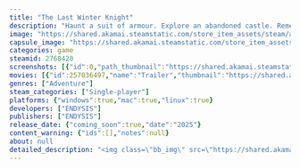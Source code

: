 ```yaml
---
title: "The Last Winter Knight"
description: "Haunt a suit of armour. Explore an abandoned castle. Remember your past–and bring an end to the tragedy you uncover in this melancholy yet hopeful visual novel."
image: "https://shared.akamai.steamstatic.com/store_item_assets/steam/apps/2768420/header.jpg?t=1731264603"
capsule_image: "https://shared.akamai.steamstatic.com/store_item_assets/steam/apps/2768420/capsule_231x87.jpg?t=1731264603"
categories: game
steamid: 2768420
screenshots: [{"id":0,"path_thumbnail":"https://shared.akamai.steamstatic.com/store_item_assets/steam/apps/2768420/ss_307a7933e540a9381ba965c14dbeda0277fd31c0.600x338.jpg?t=1731264603","path_full":"https://shared.akamai.steamstatic.com/store_item_assets/steam/apps/2768420/ss_307a7933e540a9381ba965c14dbeda0277fd31c0.1920x1080.jpg?t=1731264603"},{"id":1,"path_thumbnail":"https://shared.akamai.steamstatic.com/store_item_assets/steam/apps/2768420/ss_8c32f2c7e7986b5211bdbba005a4452b68de9c85.600x338.jpg?t=1731264603","path_full":"https://shared.akamai.steamstatic.com/store_item_assets/steam/apps/2768420/ss_8c32f2c7e7986b5211bdbba005a4452b68de9c85.1920x1080.jpg?t=1731264603"},{"id":2,"path_thumbnail":"https://shared.akamai.steamstatic.com/store_item_assets/steam/apps/2768420/ss_ccf138d29ca585bed294f7f39dc8b835cdb31261.600x338.jpg?t=1731264603","path_full":"https://shared.akamai.steamstatic.com/store_item_assets/steam/apps/2768420/ss_ccf138d29ca585bed294f7f39dc8b835cdb31261.1920x1080.jpg?t=1731264603"},{"id":3,"path_thumbnail":"https://shared.akamai.steamstatic.com/store_item_assets/steam/apps/2768420/ss_19a641b5eaee87093eb42da70512020832b311f0.600x338.jpg?t=1731264603","path_full":"https://shared.akamai.steamstatic.com/store_item_assets/steam/apps/2768420/ss_19a641b5eaee87093eb42da70512020832b311f0.1920x1080.jpg?t=1731264603"},{"id":4,"path_thumbnail":"https://shared.akamai.steamstatic.com/store_item_assets/steam/apps/2768420/ss_3af7b6e8b4f3b00e22457745d327dc8fb3904780.600x338.jpg?t=1731264603","path_full":"https://shared.akamai.steamstatic.com/store_item_assets/steam/apps/2768420/ss_3af7b6e8b4f3b00e22457745d327dc8fb3904780.1920x1080.jpg?t=1731264603"},{"id":5,"path_thumbnail":"https://shared.akamai.steamstatic.com/store_item_assets/steam/apps/2768420/ss_4e85fe585995b9c727cf7e7a2e6709d1f12b8b5e.600x338.jpg?t=1731264603","path_full":"https://shared.akamai.steamstatic.com/store_item_assets/steam/apps/2768420/ss_4e85fe585995b9c727cf7e7a2e6709d1f12b8b5e.1920x1080.jpg?t=1731264603"},{"id":6,"path_thumbnail":"https://shared.akamai.steamstatic.com/store_item_assets/steam/apps/2768420/ss_98a7e7086bb8426073e133dd5f78f78a26aeb406.600x338.jpg?t=1731264603","path_full":"https://shared.akamai.steamstatic.com/store_item_assets/steam/apps/2768420/ss_98a7e7086bb8426073e133dd5f78f78a26aeb406.1920x1080.jpg?t=1731264603"}]
movies: [{"id":257036497,"name":"Trailer","thumbnail":"https://shared.akamai.steamstatic.com/store_item_assets/steam/apps/257036497/movie.293x165.jpg?t=1720462436","webm":{"480":"http://video.akamai.steamstatic.com/store_trailers/257036497/movie480_vp9.webm?t=1720462436","max":"http://video.akamai.steamstatic.com/store_trailers/257036497/movie_max_vp9.webm?t=1720462436"},"mp4":{"480":"http://video.akamai.steamstatic.com/store_trailers/257036497/movie480.mp4?t=1720462436","max":"http://video.akamai.steamstatic.com/store_trailers/257036497/movie_max.mp4?t=1720462436"},"highlight":true},{"id":256993209,"name":"Gameplay","thumbnail":"https://shared.akamai.steamstatic.com/store_item_assets/steam/apps/256993209/movie.293x165.jpg?t=1705596346","webm":{"480":"http://video.akamai.steamstatic.com/store_trailers/256993209/movie480_vp9.webm?t=1705596346","max":"http://video.akamai.steamstatic.com/store_trailers/256993209/movie_max_vp9.webm?t=1705596346"},"mp4":{"480":"http://video.akamai.steamstatic.com/store_trailers/256993209/movie480.mp4?t=1705596346","max":"http://video.akamai.steamstatic.com/store_trailers/256993209/movie_max.mp4?t=1705596346"},"highlight":true}]
genres: ["Adventure"]
steam_categories: ["Single-player"]
platforms: {"windows":true,"mac":true,"linux":true}
developers: ["ENDYSIS"]
publishers: ["ENDYSIS"]
release_date: {"coming_soon":true,"date":"2025"}
content_warning: {"ids":[],"notes":null}
about: null
detailed_description: "<img class=\"bb_img\" src=\"https://shared.akamai.steamstatic.com/store_item_assets/steam/apps/2768420/extras/wk-story.gif?t=1731264603\" /><br><br><strong>You</strong> wake up as a ghost, with no memory of who you were or how you died. The only clue to your past is the <strong>empty suit of armour you now possess</strong>. <br><br>As you explore an abandoned castle and piece together your memories, you’ll uncover your tale: A tale of broken promises, regret, and bonds that last beyond death.  <br><br>But your story doesn’t have to die with you.<br><br><i>How will you write its ending?</i><br><br><img class=\"bb_img\" src=\"https://shared.akamai.steamstatic.com/store_item_assets/steam/apps/2768420/extras/wk-features.gif?t=1731264603\" /><br><br><i>The Last Winter Knight</i> is an <strong>atmospheric Gothic</strong> <strong>visual novel</strong> that features:<br><br><ul class=\"bb_ul\"><li>\tA <strong>melancholy story</strong> where you play as a ghost in a suit of armour.<br></li><li>\t<strong>Point and click</strong> segments that let you explore a lonely castle.*<br></li><li>\t<strong>Hand drawn artwork</strong> that captures a dark fairy tale feel.<br></li><li>\tA <strong>pensive piano soundtrack</strong> that subtly shifts depending on where and what you examine.<br></li><li>\t<strong>Multiple endings</strong> to uncover: Will you remained trapped in your armour, or finally find peace?</li></ul><br><strong>*Accessibility note:</strong> Instead of clicking, you can hover over objects and hit -Enter- to interact with them. Text can be advanced with -Space-<br><br><img class=\"bb_img\" src=\"https://shared.akamai.steamstatic.com/store_item_assets/steam/apps/2768420/extras/screenshot-gif-2-sm.gif?t=1731264603\" /><br><br><img class=\"bb_img\" src=\"https://shared.akamai.steamstatic.com/store_item_assets/steam/apps/2768420/extras/screenshot-gif-4-sm.gif?t=1731264603\" /><br><br><img class=\"bb_img\" src=\"https://shared.akamai.steamstatic.com/store_item_assets/steam/apps/2768420/extras/wk-credits.gif?t=1731264603\" /><br><br>This game is a solo project with art, music, story, programming and sound by ENDYSIS.<br>Special thank you to Wanpans Armoury for providing armour foley recordings!<br><br><br><img class=\"bb_img\" src=\"https://shared.akamai.steamstatic.com/store_item_assets/steam/apps/2768420/extras/itch_snow2.png?t=1731264603\" />"
---
```


